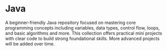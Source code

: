# Java
A beginner-friendly Java repository focused on mastering core programming concepts including variables, data types, control flow, loops, and basic algorithms and more. This collection offers practical mini projects with clear code to build strong foundational skills. More advanced projects will be added over time.
